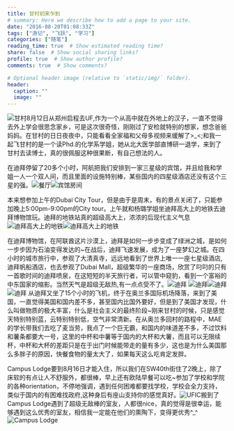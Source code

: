 ```yaml
---
title: 甘村初来乍到
# summary: Here we describe how to add a page to your site.
date: "2016-08-20T01:08:33Z"
tags: ["游记", "飞跃", "学习"]
categories: ["随笔"]
reading_time: true  # Show estimated reading time?
share: false  # Show social sharing links?
profile: true  # Show author profile?
comments: true  # Show comments?

# Optional header image (relative to `static/img/` folder).
header:
  caption: ""
  image: ""
---
```

![甘村](/img/gainesville.jpg)8月12日从郑州启程去UF,作为一个从高中就在外地上的汉子，一直不觉得去外上学会很思念家乡，可是这次很奇怪，刚刚过了安检就特别的想家，想念爸爸妈妈。在甘村的日日夜夜中，只能看看全家福和父母多视频来缓解了>\_<;和我一起飞甘村的是一个读Phd.的化学系学姐，她从北大医学部直博研一退学，来到了甘村去读博士，真的很佩服这种很果断，有自己想法的人。

在迪拜停留了20多个小时，阿航把我们安排到一家三星级的宾馆，并且给我和学姐一人一个双人间，而且里面的设施特别棒，某些国内的四星级酒店还没有这个三星的强。![餐厅](/img/restaurant.jpg)![宾馆房间](/img/hotel.jpg)

本来想参加上午的Dubai City Tour，但是由于是周末，有的景点关闭了，只能参加晚上5:00pm-9:00pm的City tour。上午就和杨璐学姐坐迪拜高大上的地铁去迪拜博物馆玩。迪拜的地铁站真的超级高大上，浓浓的后现代主义气息![迪拜高大上的地铁](/img/sub.jpg)![迪拜高大上的地铁](/img/sub2.jpg)
<!-- ![葛优瘫的学姐](/img/sub3.jpg) -->

在迪拜博物馆，在阿联酋这片沙漠上，迪拜是如何一步步变成了绿洲之城，是如何一步步因为石油变得发达的~在战后，迪拜飞速发展，成为了一座梦幻之城。在四小时的城市旅行中，参观了大清真寺，远远地看到了世界上唯一一座七星级酒店,迪拜帆船酒店，也去参观了Dubai Mall，超级繁华的一座商场，欣赏了叼叼的只有一首歌时间的迪拜喷泉，在这短短的半天旅行者，可以管中窥豹，看到一个富裕的中东国家的缩影。当然天气是超级无敌热,有一点点受不了。![迪拜](/img/Dubai.jpg)
![迪拜](/img/Dubai2.jpg)![迪拜](/img/Dubai3.jpg)![迪拜](/img/Dubai4.jpg)
从迪拜又坐了15个小时的飞机，终于在奥兰多国际机场降落，来到了美国，一直觉得美国和国内差不多，甚至国内比国外要好，但是到了美国才发现，什么叫做物质的极大丰富，什么是社会主义的最终阶段~刚来甘村的时候，只是感觉天特别特别蓝，云特别特别低，空气非常清新。在从奥兰多回村的路程中，MAE的学长带我们去吃了麦当劳，我点了一个巨无霸，和国内的味道差不多，不过饮料和薯条都要大一号，这里的中杯和中薯等于国内的大杯和大薯，而且可以无限续杯，中杯和大杯的差距只是在于出门时候能带走的量有多少，这也是为什么美国那么多胖子的原因，快餐食物的量太大了，如果每天这么吃肯定发胖。

Campus Lodge要到8月16日才能入住，所以我们在SW40th街住了2晚上，除了床软的有点让人不舒服外，都很棒，早上还有欧陆早餐可以吃~参加了学校和学院的各种orientation，不停地强调，遇到任何困难都要找学校，学校会全力支持，类似于国内的有困难找政府,这种身后有座山支持你的感觉真好。![UFIC](/img/UFIC.jpg)搬到了Campus Lodge遇到了超级无敌棒的室友，人都很nice，真的觉得是很幸运，能够遇到这么优秀的室友，相信我一定能在他们的熏陶下，变得更优秀^_^![Campus Lodge](/img/CL.jpg)

